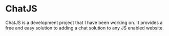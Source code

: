 # ChatJS
ChatJS is a development project that I have been working on. It provides a free and easy solution to adding a chat solution to any JS enabled website. 


